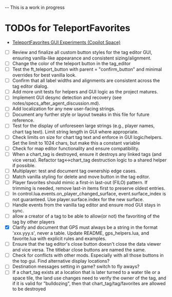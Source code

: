 -- This is a work in progress

# TODOs for TeleportFavorites
- [TeleportFavorites GUI Experiments (Copilot Space)](https://github.com/copilot/spaces/kurtzilla/1)  

<!--
  This file tracks outstanding tasks, design notes, and technical debt for the TeleportFavorites mod.
  Please keep entries concise and actionable. Use checkboxes for task tracking.
  When adding new items, prefer actionable language and reference relevant modules/files if possible.
-->

- [ ] Review and finalize all custom button styles for the tag editor GUI, ensuring vanilla-like appearance and consistent sizing/alignment. 
- [ ] Change the color of the teleport button in the tag_editor
- [ ] Test the ft_teleport_button with parent = "confirm_button" and minimal overrides for best vanilla look.
- [ ] Confirm that all label widths and alignments are consistent across the tag editor dialog.
- [ ] Add more unit tests for helpers and GUI logic as the project matures.
- [ ] Implement GUI desync detection and recovery (see notes/specs_after_agent_discussion.md).
- [ ] Add localization for any new user-facing strings.
- [ ] Document any further style or layout tweaks in this file for future reference.
- [ ] Test for the display of unforeseen large strings (e.g., player names, chart tag text). Limit string length in GUI where appropriate.
- [ ] Check limits on size for chart tag text and enforce in GUI logic/helpers. Set the limit to 1024 chars, but make this a constant variable
- [ ] Check for map editor functionality and ensure compatibility.
- [ ] When a chart_tag is destroyed, ensure it destroys any linked tags (and vice versa). Refactor tag<->chart_tag destruction logic to a shared helper if possible.
- [ ] Multiplayer: test and document tag ownership edge cases.
- [ ] Match vanilla styling for delete and move button in the tag editor.
- [ ] Player favorites should mimic a first-in last-out (FILO) pattern. If trimming is needed, remove last-in items first to preserve oldest entries.
- [ ] In control.lua.events.on_player_changed_surface, event.surface_index is not guaranteed. Use player.surface.index for the new surface.
- [ ] Handle events from the vanilla tag editor and ensure mod GUI stays in sync.
- [ ] allow a creator of a tag to be able to allow(or not) the favoriting of the tag by other players
- [x] Clarify and document that GPS must always be a string in the format 'xxx.yyy.s', never a table. Update README, gps_helpers.lua, and favorite.lua with explicit rules and examples.
- [ ] Ensure that the tag editor's close button doesn't close the data viewer and vice versa. The titlebar close buttons are named the same. 
- [ ] Check for conflicts with other mods. Especially with all those buttons in the top gui. Find alternative display locations?
- [ ] Destination messages setting in game? switch to fly aways?
- [ ] If a chart_tag exists at a location that is later turned to a water tile or a space tile, the land use changes need to verify the owner of the tag, and if it is valid for "bulldozing", then that chart_tag/tag/favorites are allowed to be destroyed